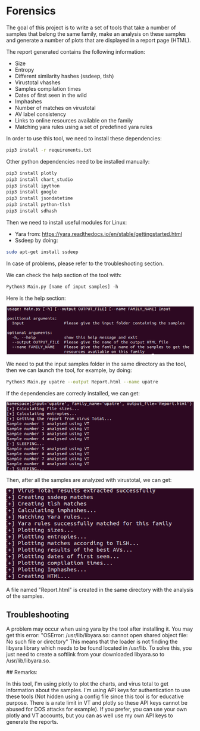 # Forensics
The goal of this project is to write a set of tools that take a number of samples that belong the same family, make an analysis on these samples and generate a number of plots that are displayed in a report page (HTML). 

The report generated contains the following information: 
* Size
* Entropy
* Different similarity hashes (ssdeep, tlsh)
* Virustotal vhashes
* Samples compilation times
* Dates of first seen in the wild
* Imphashes
* Number of matches on virustotal 
* AV label consistency
* Links to online resources available on the family 
* Matching yara rules using a set of predefined yara rules

In order to use this tool, we need to install these dependencies: 
```bash
pip3 install -r requirements.txt
```

Other python dependencies need to be installed manually: 
```bash
pip3 install plotly
pip3 install chart_studio
pip3 install ipython
pip3 install google
pip3 install jsondatetime
pip3 install python-tlsh
pip3 install sdhash
```


Then we need to install useful modules for Linux:
* Yara from: https://yara.readthedocs.io/en/stable/gettingstarted.html
* Ssdeep by doing: 
```bash
sudo apt-get install ssdeep
```

In case of problems, please refer to the troubleshooting section. 


We can check the help section of the tool with: 
```bash
Python3 Main.py [name of input samples] -h 
```
Here is the help section: 

![Image of help section](help_section.png)

We need to put the input samples folder in the same directory as the tool, then we can launch the tool, for example, by doing: 
```bash
Python3 Main.py upatre --output Report.html --name upatre
```
If the dependencies are correcly installed, we can get: 

![Image of first part of result](1.png)

Then, after all the samples are analyzed with virustotal, we can get: 

![Image of first part of result](2.png)

A file named "Report.html" is created in the same directory with the analysis of the samples. 

## Troubleshooting

A problem may occur when using yara by the tool after installing it. 
You may get this error: "OSError: /usr/lib/libyara.so: cannot open shared object file: No such file or directory"
This means that the loader is not finding the libyara library which needs to be found located in /usr/lib.
To solve this, you just need to create a softlink from your downloaded libyara.so to /usr/lib/libyara.so.

## Remarks: 

In this tool, I'm using plotly to plot the charts, and virus total to get information about the samples. I'm using API keys for authentication to use these tools (Not hidden using a config file since this tool is for educative purpose. There is a rate limit in VT and plotly so these API keys cannot be abused for DOS attacks for example). If you prefer, you can use your own plotly and VT accounts, but you can as well use my own API keys to generate the reports. 
